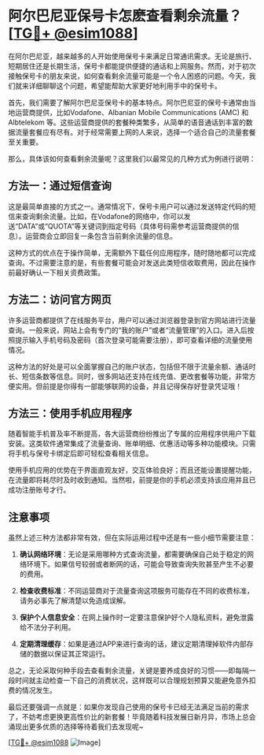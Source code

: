 # 阿尔巴尼亚保号卡怎麽查看剩余流量？[[TG💪+ @esim1088](https://t.me/s/esim1088)]

在阿尔巴尼亚，越来越多的人开始使用保号卡来满足日常通讯需求。无论是旅行、短期居住还是长期生活，保号卡都能提供便捷的通话和上网服务。然而，对于初次接触保号卡的朋友来说，如何查看剩余流量可能是一个令人困惑的问题。今天，我们就来详细聊聊这个问题，希望能帮助大家更好地利用手中的保号卡。

首先，我们需要了解阿尔巴尼亚保号卡的基本特点。阿尔巴尼亚的保号卡通常由当地运营商提供，比如Vodafone、Albanian Mobile Communications (AMC) 和 Albtelekom 等。这些运营商提供的套餐种类繁多，从简单的语音通话到丰富的数据流量套餐应有尽有。对于经常需要上网的人来说，选择一个适合自己的流量套餐至关重要。

那么，具体该如何查看剩余流量呢？这里我们以最常见的几种方式为例进行说明：

## 方法一：通过短信查询

这是最简单直接的方式之一。通常情况下，保号卡用户可以通过发送特定代码的短信来查询剩余流量。比如，在Vodafone的网络中，你可以发送“DATA”或“QUOTA”等关键词到指定号码（具体号码需参考运营商提供的信息）。运营商会立即回复一条包含当前剩余流量的信息。

这种方式的优点在于操作简单，无需额外下载任何应用程序，随时随地都可以完成查询。不过需要注意的是，有些套餐可能会对发送此类短信收取费用，因此在操作前最好确认一下相关资费政策。

## 方法二：访问官方网页

许多运营商都提供了在线服务平台，用户可以通过浏览器登录到官方网站进行流量查询。一般来说，网站上会有专门的“我的账户”或者“流量管理”的入口。进入后按照提示输入手机号码及密码（首次登录可能需要注册），即可查看详细的流量使用情况。

这种方法的好处是可以全面掌握自己的账户状态，包括但不限于流量余额、通话时长、短信条数等信息。同时，很多网站还支持在线充值、更改套餐等功能，非常方便实用。但前提是你得有一部能够联网的设备，并且记得保存好登录凭证哦！

## 方法三：使用手机应用程序

随着智能手机普及率不断提高，各大运营商纷纷推出了专属的应用程序供用户下载安装。这类软件通常集成了流量查询、账单明细、优惠活动等多种功能模块。只需将手机与保号卡绑定后即可轻松查看相关信息。

使用手机应用的优势在于界面直观友好，交互体验良好；而且还能设置提醒功能，在流量即将耗尽时及时收到通知。当然啦，前提是你的手机必须支持该应用并且已成功注册账号才行。

## 注意事项

虽然上述三种方法都非常有效，但在实际运用过程中还是有一些小细节需要注意：

1. **确认网络环境**：无论是采用哪种方式查询流量，都需要确保自己处于稳定的网络环境下。如果信号较弱或者断网的话，可能会导致查询失败甚至产生不必要的费用。
   
2. **检查收费标准**：不同运营商对于流量查询这项服务可能存在不同的收费标准，请务必事先了解清楚以免造成误解。

3. **保护个人信息安全**：在网上操作时一定要注意保护好个人隐私资料，避免泄露给不法分子利用。

4. **定期清理缓存**：如果是通过APP来进行查询的话，建议定期清理掉软件内部存储的数据以保证其正常运行。

总之，无论采取何种手段去查看剩余流量，关键是要养成良好的习惯——即每隔一段时间就主动检查一下自己的消费状况，这样既可以合理规划预算又能避免意外扣费的情况发生。

最后还要强调一点就是：如果你发现自己使用的保号卡已经无法满足当前的需求了，不妨考虑更换更高性价比的新套餐！毕竟随着科技发展日新月异，市场上总会涌现出更多优质的选择等待着我们去发现呢~

[[TG💪+ @esim1088](https://t.me/s/esim1088) ![Image](https://i.postimg.cc/4NQfJmqS/Snipaste-2025-05-13-00-14-12.png)]